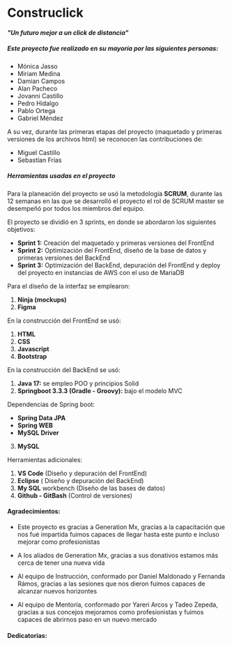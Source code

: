 #   **Construclick** 

####  *"Un futuro mejor a un click de distancia"* 

#####  **Este proyecto fue realizado en su mayoría por las siguientes personas:**

- Mónica Jasso 
- Miriam Medina 
- Damian Campos 
- Alan Pacheco 
- Jovanni Castillo 
- Pedro Hidalgo 
- Pablo Ortega  
- Gabriel Méndez 

A su vez, durante las primeras etapas del proyecto (maquetado y primeras versiones de los archivos html) se reconocen las contribuciones de:

- Miguel Castillo
- Sebastían Frías

#####   Herramientas usadas en el proyecto 

Para la planeación del proyecto se usó la metodología **SCRUM**, durante las 12 semanas en las que se desarrolló el proyecto el rol de SCRUM master se desempeñó por todos los miembros del equipo.

El proyecto se dividió en 3 sprints, en donde se abordaron los siguientes objetivos:

- **Sprint 1:** Creación del maquetado y primeras versiones del FrontEnd
- **Sprint 2:** Optimización del FrontEnd, diseño de la base de datos y primeras versiones del BackEnd
- **Sprint 3:** Optimización del BackEnd, depuración del FrontEnd y deploy del proyecto en instancias de AWS con el uso de MariaDB

 Para el diseño de la interfaz se emplearon: 

1. **Ninja (mockups)**
2. **Figma** 

 En la construcción del FrontEnd se usó:

1. **HTML**
2.  **CSS**
3.  **Javascript**
4. **Bootstrap**

 En la construcción del BackEnd se usó:

1. **Java 17:** se empleo POO y principios Solid
2. **Springboot 3.3.3 (Gradle - Groovy):** bajo el modelo MVC

Dependencias de Spring boot:
- **Spring Data JPA**
-  **Spring WEB**
- **MySQL Driver**

3. **MySQL**

 Herramientas adicionales:

1. **VS Code** (Diseño y depuración del FrontEnd)
2. **Eclipse** ( Diseño y depuración del BackEnd)
3. **My SQL** workbench (Diseño de las bases de datos)
4. **Github - GitBash** (Control de versiones)

#### Agradecimientos:

- Este proyecto es gracias a Generation Mx, gracias a la capacitación que nos fué impartida fuimos capaces de llegar hasta este punto e incluso mejorar como profesionistas 

- A los aliados de Generation Mx, gracias a sus donativos estamos más cerca de tener una nueva vida

- Al equipo de Instrucción, conformado por Daniel Maldonado y Fernanda Rámos, gracias a las sesiones que nos dieron fuimos capaces de alcanzar nuevos horizontes

- Al equipo de Mentoría, conformado por Yareri Arcos y Tadeo Zepeda, gracias a sus concejos mejoramos como profesionistas y fuimos capaces de abrirnos paso en un nuevo mercado

#### Dedicatorias:





